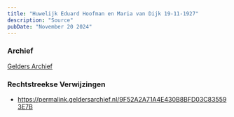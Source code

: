 ```yaml
---
title: "Huwelijk Eduard Hoofman en Maria van Dijk 19-11-1927"
description: "Source"
pubDate: "November 20 2024"
---
```


### Archief
[Gelders Archief](https://www.geldersarchief.nl/)

### Rechtstreekse Verwijzingen
- https://permalink.geldersarchief.nl/9F52A2A71A4E430B8BFD03C835593E7B